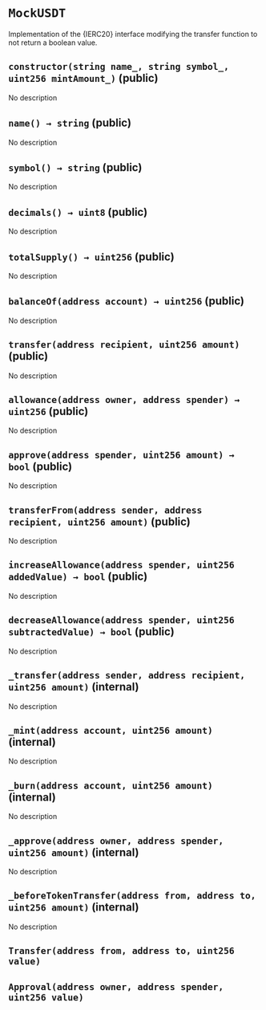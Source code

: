 # `MockUSDT`

Implementation of the {IERC20} interface modifying the transfer function
to not return a boolean value.

## `constructor(string name_, string symbol_, uint256 mintAmount_)` (public)

No description

## `name() → string` (public)

No description

## `symbol() → string` (public)

No description

## `decimals() → uint8` (public)

No description

## `totalSupply() → uint256` (public)

No description

## `balanceOf(address account) → uint256` (public)

No description

## `transfer(address recipient, uint256 amount)` (public)

No description

## `allowance(address owner, address spender) → uint256` (public)

No description

## `approve(address spender, uint256 amount) → bool` (public)

No description

## `transferFrom(address sender, address recipient, uint256 amount)` (public)

No description

## `increaseAllowance(address spender, uint256 addedValue) → bool` (public)

No description

## `decreaseAllowance(address spender, uint256 subtractedValue) → bool` (public)

No description

## `_transfer(address sender, address recipient, uint256 amount)` (internal)

No description

## `_mint(address account, uint256 amount)` (internal)

No description

## `_burn(address account, uint256 amount)` (internal)

No description

## `_approve(address owner, address spender, uint256 amount)` (internal)

No description

## `_beforeTokenTransfer(address from, address to, uint256 amount)` (internal)

No description

## `Transfer(address from, address to, uint256 value)`

## `Approval(address owner, address spender, uint256 value)`
